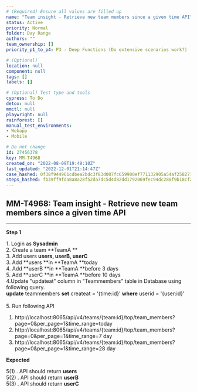 ```yaml
---
# (Required) Ensure all values are filled up
name: "Team insight - Retrieve new team members since a given time API"
status: Active
priority: Normal
folder: Day Range
authors: ""
team_ownership: []
priority_p1_to_p4: P3 - Deep Functions (Do extensive scenarios work?)

# (Optional)
location: null
component: null
tags: []
labels: []

# (Optional) Test type and tools
cypress: To Do
detox: null
mmctl: null
playwright: null
rainforest: []
manual_test_environments: 
- Webapp
- Mobile

# Do not change
id: 27456378
key: MM-T4968
created_on: "2022-08-09T19:49:10Z"
last_updated: "2022-12-01T21:14:47Z"
case_hashed: 0f38f944961cdbea2bdc3f83d007fc659900ef771132905a54af2582713786e02e1ab344596e9939629868e9abc90c34
steps_hashed: fb39ff9fda8a8a28f52da7dc5d4d82dd1792069fec94dc288f9b18cf211a994f12858745e02577eb09a6e1bf3f49d342
---
```


<!-- (Auto-generated) Based on frontmatter's "key" and "name" -->

## MM-T4968: Team insight - Retrieve new team members since a given time API

---

**Step 1**

1\. Login as **Sysadmin**\
2\. Create a team \*\*TeamA \*\*\
3\. Add users **users, userB, userC**\
3\. Add \*\*users \*\*in \*\*TeamA \*\*today\
4\. Add \*\*userB \*\*in \*\*TeamA \*\*before 3 days\
5\. Add \*\*userC \*\*in \*\*TeamA \*\*before 10 days\
4.Update "updateat" column in "Teammembers" table in Database using following query.\
**update** teammembers **set** createat = '{time:id}' **where** userid = '{user:id}'\
\
5\. Run following API

1. http\://localhost:8065/api/v4/teams/{team:id}/top/team\_members?page=0\&per\_page=1\&time\_range=today
2. http\://localhost:8065/api/v4/teams/{team:id}/top/team\_members?page=0\&per\_page=1\&time\_range=7 day
3. http\://localhost:8065/api/v4/teams/{team:id}/top/team\_members?page=0\&per\_page=1\&time\_range=28 day

**Expected**

5(1) . API should return **users**\
5(2) . API should return **userB**\
5(3) . API should return **userC**
